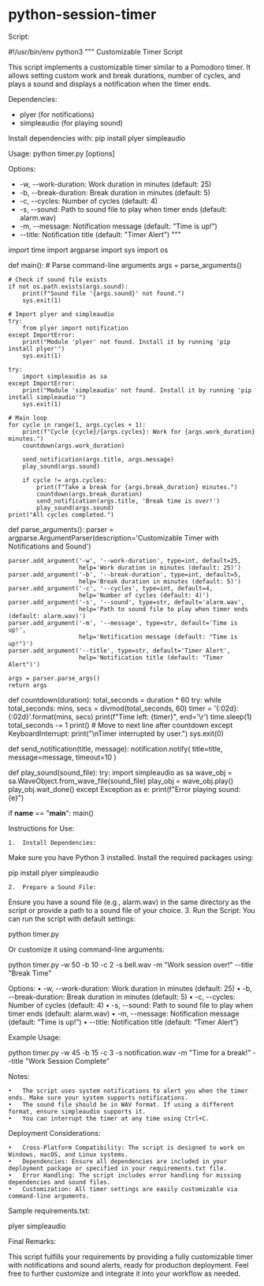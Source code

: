# python-session-timer


Script:

#!/usr/bin/env python3
"""
Customizable Timer Script

This script implements a customizable timer similar to a Pomodoro timer.
It allows setting custom work and break durations, number of cycles,
and plays a sound and displays a notification when the timer ends.

Dependencies:
- plyer (for notifications)
- simpleaudio (for playing sound)

Install dependencies with:
pip install plyer simpleaudio

Usage:
python timer.py [options]

Options:
- -w, --work-duration: Work duration in minutes (default: 25)
- -b, --break-duration: Break duration in minutes (default: 5)
- -c, --cycles: Number of cycles (default: 4)
- -s, --sound: Path to sound file to play when timer ends (default: alarm.wav)
- -m, --message: Notification message (default: "Time is up!")
- --title: Notification title (default: "Timer Alert")
"""

import time
import argparse
import sys
import os

def main():
    # Parse command-line arguments
    args = parse_arguments()

    # Check if sound file exists
    if not os.path.exists(args.sound):
        print(f"Sound file '{args.sound}' not found.")
        sys.exit(1)

    # Import plyer and simpleaudio
    try:
        from plyer import notification
    except ImportError:
        print("Module 'plyer' not found. Install it by running 'pip install plyer'")
        sys.exit(1)

    try:
        import simpleaudio as sa
    except ImportError:
        print("Module 'simpleaudio' not found. Install it by running 'pip install simpleaudio'")
        sys.exit(1)

    # Main loop
    for cycle in range(1, args.cycles + 1):
        print(f"Cycle {cycle}/{args.cycles}: Work for {args.work_duration} minutes.")
        countdown(args.work_duration)

        send_notification(args.title, args.message)
        play_sound(args.sound)

        if cycle != args.cycles:
            print(f"Take a break for {args.break_duration} minutes.")
            countdown(args.break_duration)
            send_notification(args.title, 'Break time is over!')
            play_sound(args.sound)
    print("All cycles completed.")

def parse_arguments():
    parser = argparse.ArgumentParser(description='Customizable Timer with Notifications and Sound')

    parser.add_argument('-w', '--work-duration', type=int, default=25,
                        help='Work duration in minutes (default: 25)')
    parser.add_argument('-b', '--break-duration', type=int, default=5,
                        help='Break duration in minutes (default: 5)')
    parser.add_argument('-c', '--cycles', type=int, default=4,
                        help='Number of cycles (default: 4)')
    parser.add_argument('-s', '--sound', type=str, default='alarm.wav',
                        help='Path to sound file to play when timer ends (default: alarm.wav)')
    parser.add_argument('-m', '--message', type=str, default='Time is up!',
                        help='Notification message (default: "Time is up!")')
    parser.add_argument('--title', type=str, default='Timer Alert',
                        help='Notification title (default: "Timer Alert")')

    args = parser.parse_args()
    return args

def countdown(duration):
    total_seconds = duration * 60
    try:
        while total_seconds:
            mins, secs = divmod(total_seconds, 60)
            timer = '{:02d}:{:02d}'.format(mins, secs)
            print(f"Time left: {timer}", end='\r')
            time.sleep(1)
            total_seconds -= 1
        print()  # Move to next line after countdown
    except KeyboardInterrupt:
        print("\nTimer interrupted by user.")
        sys.exit(0)

def send_notification(title, message):
    notification.notify(
        title=title,
        message=message,
        timeout=10
    )

def play_sound(sound_file):
    try:
        import simpleaudio as sa
        wave_obj = sa.WaveObject.from_wave_file(sound_file)
        play_obj = wave_obj.play()
        play_obj.wait_done()
    except Exception as e:
        print(f"Error playing sound: {e}")

if __name__ == "__main__":
    main()

Instructions for Use:

	1.	Install Dependencies:
Make sure you have Python 3 installed. Install the required packages using:

pip install plyer simpleaudio


	2.	Prepare a Sound File:
Ensure you have a sound file (e.g., alarm.wav) in the same directory as the script or provide a path to a sound file of your choice.
	3.	Run the Script:
You can run the script with default settings:

python timer.py

Or customize it using command-line arguments:

python timer.py -w 50 -b 10 -c 2 -s bell.wav -m "Work session over!" --title "Break Time"

Options:
	•	-w, --work-duration: Work duration in minutes (default: 25)
	•	-b, --break-duration: Break duration in minutes (default: 5)
	•	-c, --cycles: Number of cycles (default: 4)
	•	-s, --sound: Path to sound file to play when timer ends (default: alarm.wav)
	•	-m, --message: Notification message (default: “Time is up!”)
	•	--title: Notification title (default: “Timer Alert”)

Example Usage:

python timer.py -w 45 -b 15 -c 3 -s notification.wav -m "Time for a break!" --title "Work Session Complete"

Notes:

	•	The script uses system notifications to alert you when the timer ends. Make sure your system supports notifications.
	•	The sound file should be in WAV format. If using a different format, ensure simpleaudio supports it.
	•	You can interrupt the timer at any time using Ctrl+C.

Deployment Considerations:

	•	Cross-Platform Compatibility: The script is designed to work on Windows, macOS, and Linux systems.
	•	Dependencies: Ensure all dependencies are included in your deployment package or specified in your requirements.txt file.
	•	Error Handling: The script includes error handling for missing dependencies and sound files.
	•	Customization: All timer settings are easily customizable via command-line arguments.

Sample requirements.txt:

plyer
simpleaudio

Final Remarks:

This script fulfills your requirements by providing a fully customizable timer with notifications and sound alerts, ready for production deployment. Feel free to further customize and integrate it into your workflow as needed.
